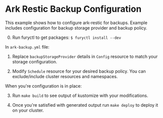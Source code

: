 # Ark Restic Backup Configuration

This example shows how to configure ark-restic for backups. Example includes configuration for backup storage provider and backup policy. 

0. Run furyctl to get packages: `$ furyctl install --dev`

In `ark-backup.yml` file:

1. Replace `backupStorageProvider` details  in `Config` resource to match your storage configuration. 

2. Modify `Schedule` resource for your desired backup policy. You can exclude/include cluster resources and namespaces.

When you're configuration is in place:

3. Run `make build` to see output of kustomize with your modifications.

4. Once you're satisfied with generated output run `make deploy` to deploy it on your cluster.
